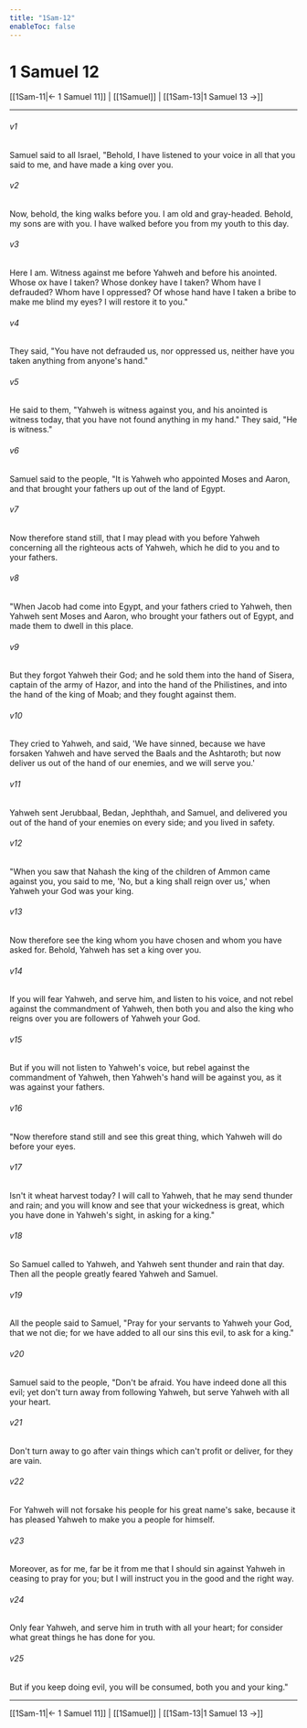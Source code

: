 ```yaml
---
title: "1Sam-12"
enableToc: false
---
```

# 1 Samuel 12

[[1Sam-11|← 1 Samuel 11]] | [[1Samuel]] | [[1Sam-13|1 Samuel 13 →]]
***



###### v1 
Samuel said to all Israel, "Behold, I have listened to your voice in all that you said to me, and have made a king over you. 

###### v2 
Now, behold, the king walks before you. I am old and gray-headed. Behold, my sons are with you. I have walked before you from my youth to this day. 

###### v3 
Here I am. Witness against me before Yahweh and before his anointed. Whose ox have I taken? Whose donkey have I taken? Whom have I defrauded? Whom have I oppressed? Of whose hand have I taken a bribe to make me blind my eyes? I will restore it to you." 

###### v4 
They said, "You have not defrauded us, nor oppressed us, neither have you taken anything from anyone's hand." 

###### v5 
He said to them, "Yahweh is witness against you, and his anointed is witness today, that you have not found anything in my hand." They said, "He is witness." 

###### v6 
Samuel said to the people, "It is Yahweh who appointed Moses and Aaron, and that brought your fathers up out of the land of Egypt. 

###### v7 
Now therefore stand still, that I may plead with you before Yahweh concerning all the righteous acts of Yahweh, which he did to you and to your fathers. 

###### v8 
"When Jacob had come into Egypt, and your fathers cried to Yahweh, then Yahweh sent Moses and Aaron, who brought your fathers out of Egypt, and made them to dwell in this place. 

###### v9 
But they forgot Yahweh their God; and he sold them into the hand of Sisera, captain of the army of Hazor, and into the hand of the Philistines, and into the hand of the king of Moab; and they fought against them. 

###### v10 
They cried to Yahweh, and said, 'We have sinned, because we have forsaken Yahweh and have served the Baals and the Ashtaroth; but now deliver us out of the hand of our enemies, and we will serve you.' 

###### v11 
Yahweh sent Jerubbaal, Bedan, Jephthah, and Samuel, and delivered you out of the hand of your enemies on every side; and you lived in safety. 

###### v12 
"When you saw that Nahash the king of the children of Ammon came against you, you said to me, 'No, but a king shall reign over us,' when Yahweh your God was your king. 

###### v13 
Now therefore see the king whom you have chosen and whom you have asked for. Behold, Yahweh has set a king over you. 

###### v14 
If you will fear Yahweh, and serve him, and listen to his voice, and not rebel against the commandment of Yahweh, then both you and also the king who reigns over you are followers of Yahweh your God. 

###### v15 
But if you will not listen to Yahweh's voice, but rebel against the commandment of Yahweh, then Yahweh's hand will be against you, as it was against your fathers. 

###### v16 
"Now therefore stand still and see this great thing, which Yahweh will do before your eyes. 

###### v17 
Isn't it wheat harvest today? I will call to Yahweh, that he may send thunder and rain; and you will know and see that your wickedness is great, which you have done in Yahweh's sight, in asking for a king." 

###### v18 
So Samuel called to Yahweh, and Yahweh sent thunder and rain that day. Then all the people greatly feared Yahweh and Samuel. 

###### v19 
All the people said to Samuel, "Pray for your servants to Yahweh your God, that we not die; for we have added to all our sins this evil, to ask for a king." 

###### v20 
Samuel said to the people, "Don't be afraid. You have indeed done all this evil; yet don't turn away from following Yahweh, but serve Yahweh with all your heart. 

###### v21 
Don't turn away to go after vain things which can't profit or deliver, for they are vain. 

###### v22 
For Yahweh will not forsake his people for his great name's sake, because it has pleased Yahweh to make you a people for himself. 

###### v23 
Moreover, as for me, far be it from me that I should sin against Yahweh in ceasing to pray for you; but I will instruct you in the good and the right way. 

###### v24 
Only fear Yahweh, and serve him in truth with all your heart; for consider what great things he has done for you. 

###### v25 
But if you keep doing evil, you will be consumed, both you and your king."

***
[[1Sam-11|← 1 Samuel 11]] | [[1Samuel]] | [[1Sam-13|1 Samuel 13 →]]
